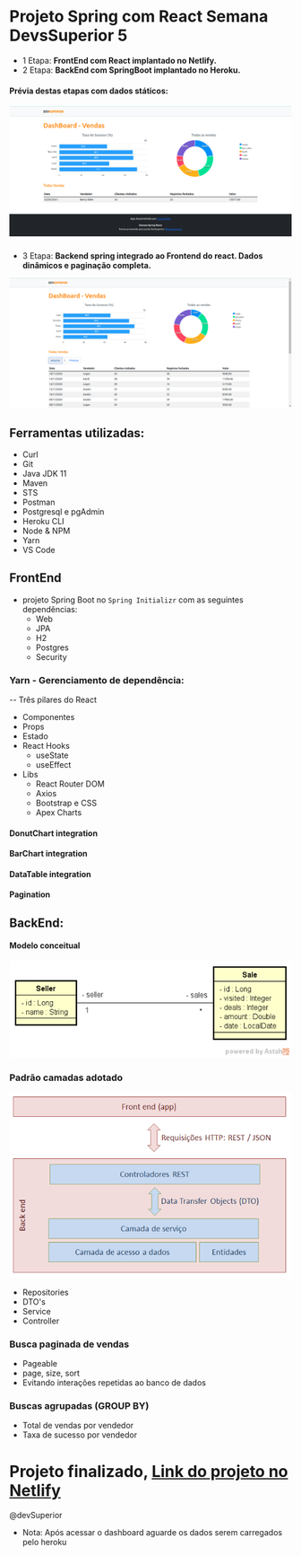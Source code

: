 # Projeto Spring com React Semana DevsSuperior 5
* 1 Etapa: **FrontEnd com React implantado no Netlify.**
* 2 Etapa: **BackEnd com SpringBoot implantado no Heroku.**
#### Prévia destas etapas com dados státicos:
![This is an image](https://github.com/LucasAlvesDaCosta/imagens/blob/main/telaVendas.png)

### 
* 3 Etapa: **Backend spring integrado ao Frontend do react. Dados dinâmicos e paginação completa.**

![This is an image](https://github.com/LucasAlvesDaCosta/imagens/blob/main/TelaBack%2BFront.png)

## Ferramentas utilizadas:

- Curl
- Git
- Java JDK 11
- Maven
- STS
- Postman
- Postgresql e pgAdmin
- Heroku CLI
- Node & NPM
- Yarn
- VS Code
##
## FrontEnd
- projeto Spring Boot no `Spring Initializr` com as seguintes dependências:
  - Web
  - JPA
  - H2
  - Postgres
  - Security
  
 ###  Yarn - Gerenciamento de dependência:
 
 -- Três pilares do React
  - Componentes
  - Props
  - Estado
- React Hooks
  - useState
  - useEffect
- Libs
  - React Router DOM
  - Axios
  - Bootstrap e CSS
   -  Apex Charts
   
 #### DonutChart integration
 #### BarChart integration
 #### DataTable integration
 #### Pagination
 
##
## BackEnd:

#### Modelo conceitual
![Image](https://github.com/LucasAlvesDaCosta/imagens/blob/main/sds3-mc.png "Modelo conceitual")

### Padrão camadas adotado
![Image](https://github.com/LucasAlvesDaCosta/imagens/blob/main/camadas.png "Padrão camadas")

- Repositories
- DTO's
- Service
- Controller

### Busca paginada de vendas

- Pageable
- page, size, sort
- Evitando interações repetidas ao banco de dados

### Buscas agrupadas (GROUP BY)

- Total de vendas por vendedor
- Taxa de sucesso por vendedor

# Projeto finalizado, [Link do projeto no Netlify](https://dsvendas-lucas-alves.netlify.app/)
@devSuperior
- Nota: Após acessar o dashboard aguarde os dados serem carregados pelo heroku
